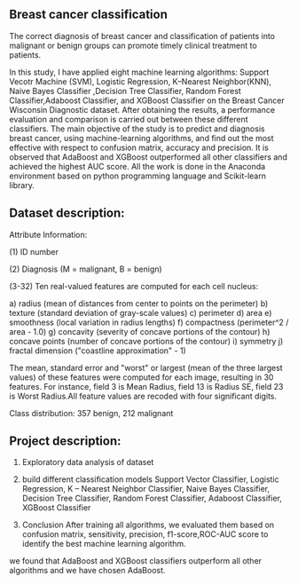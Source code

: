## Breast cancer classification

The correct diagnosis of breast cancer and classification of patients into malignant or benign groups can promote timely clinical treatment to patients.

In this study, I have applied eight machine learning algorithms: Support Vecotr Machine (SVM), Logistic Regression, K–Nearest Neighbor(KNN), Naive Bayes Classifier
,Decision Tree Classifier, Random Forest Classifier,Adaboost Classifier, and XGBoost Classifier on the Breast Cancer Wisconsin Diagnostic dataset. After obtaining the results, a performance evaluation and comparison is carried out between these different classifiers. The main objective of the study is to predict and diagnosis
breast cancer, using machine-learning algorithms, and find out the most effective with respect to confusion matrix, accuracy and precision. It is observed that AdaBoost and XGBoost outperformed all other classifiers and achieved the highest AUC score. All the work is done in the Anaconda environment based on python programming language and Scikit-learn library.

## Dataset description:

Attribute Information:

(1) ID number
   
(2) Diagnosis (M = malignant, B = benign)
   
(3-32)
Ten real-valued features are computed for each cell nucleus:

a) radius (mean of distances from center to points on the perimeter)
b) texture (standard deviation of gray-scale values)
c) perimeter
d) area
e) smoothness (local variation in radius lengths)
f) compactness (perimeter^2 / area - 1.0)
g) concavity (severity of concave portions of the contour)
h) concave points (number of concave portions of the contour)
i) symmetry
j) fractal dimension ("coastline approximation" - 1)

The mean, standard error and "worst" or largest (mean of the three largest values) of these features were computed for each image, resulting in 30 features. For instance, field 3 is Mean Radius, field 13 is Radius SE, field 23 is Worst Radius.All feature values are recoded with four significant digits.

Class distribution: 357 benign, 212 malignant

## Project description:
1) Exploratory data analysis of dataset
   
2) build different classification models 
Support Vector Classifier,
Logistic Regression,
K – Nearest Neighbor Classifier,
Naive Bayes Classifier,
Decision Tree Classifier,
Random Forest Classifier,
Adaboost Classifier,
XGBoost Classifier

3) Conclusion
 After training all algorithms, we evaluated them based on confusion matrix, sensitivity, precision, f1-score,ROC-AUC score to identify the best machine learning algorithm.

we found that AdaBoost and XGBoost classifiers outperform all other algorithms and we have chosen AdaBoost.



